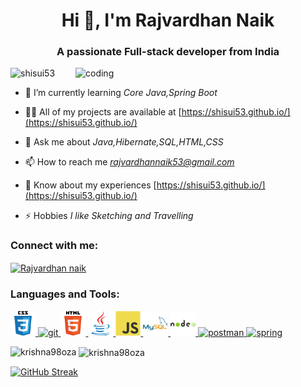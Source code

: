 <h1 align="center">Hi 👋, I'm Rajvardhan Naik</h1>
<h3 align="center">A passionate Full-stack developer from India</h3>

<img align="right" alt="coding" width="400" src="https://www.google.com/imgres?imgurl=https%3A%2F%2Fusa.bootcampcdn.com%2Fwp-content%2Fuploads%2Fsites%2F106%2F2021%2F03%2FCDG_blog_post_image_08-850x412.jpg&tbnid=9ZRoNlt5-rg9YM&vet=12ahUKEwj9lNDQ5NSCAxVJmmMGHb1GAP4QMygkegUIARDDAQ..i&imgrefurl=https%3A%2F%2Fbootcamp.berkeley.edu%2Fblog%2Fhow-to-become-coder-6-months-from-scratch%2F&docid=yxIKZyOmeLibaM&w=850&h=412&q=coder%20&ved=2ahUKEwj9lNDQ5NSCAxVJmmMGHb1GAP4QMygkegUIARDDAQ">

<p align="left"> <img src="https://komarev.com/ghpvc/?username=shisui53&label=Profile%20views&color=0e75b6&style=flat" alt="shisui53" /> </p>

- 🌱 I’m currently learning *Core Java,Spring Boot*

- 👨‍💻 All of my projects are available at [https://shisui53.github.io/](https://shisui53.github.io/)

- 💬 Ask me about *Java,Hibernate,SQL,HTML,CSS*

- 📫 How to reach me *rajvardhannaik53@gmail.com*

- 📄 Know about my experiences [https://shisui53.github.io/](https://shisui53.github.io/)

- ⚡ Hobbies *I like Sketching and Travelling*

<h3 align="left">Connect with me:</h3>
<p align="left">
<a href="https://www.linkedin.com/in/rajvardhan-naik-397903250/" target="blank"><img align="center" src="https://raw.githubusercontent.com/rahuldkjain/github-profile-readme-generator/master/src/images/icons/Social/linked-in-alt.svg" alt="Rajvardhan naik" height="30" width="40" /></a>
</p>

<h3 align="left">Languages and Tools:</h3>
<p align="left"> <a href="https://www.w3schools.com/css/" target="_blank" rel="noreferrer"> <img src="https://raw.githubusercontent.com/devicons/devicon/master/icons/css3/css3-original-wordmark.svg" alt="css3" width="40" height="40"/> </a> <a href="https://git-scm.com/" target="_blank" rel="noreferrer"> <img src="https://www.vectorlogo.zone/logos/git-scm/git-scm-icon.svg" alt="git" width="40" height="40"/> </a> <a href="https://www.w3.org/html/" target="_blank" rel="noreferrer"> <img src="https://raw.githubusercontent.com/devicons/devicon/master/icons/html5/html5-original-wordmark.svg" alt="html5" width="40" height="40"/> </a> <a href="https://www.java.com" target="_blank" rel="noreferrer"> <img src="https://raw.githubusercontent.com/devicons/devicon/master/icons/java/java-original.svg" alt="java" width="40" height="40"/> </a> <a href="https://developer.mozilla.org/en-US/docs/Web/JavaScript" target="_blank" rel="noreferrer"> <img src="https://raw.githubusercontent.com/devicons/devicon/master/icons/javascript/javascript-original.svg" alt="javascript" width="40" height="40"/> </a> <a href="https://www.mysql.com/" target="_blank" rel="noreferrer"> <img src="https://raw.githubusercontent.com/devicons/devicon/master/icons/mysql/mysql-original-wordmark.svg" alt="mysql" width="40" height="40"/> </a> <a href="https://nodejs.org" target="_blank" rel="noreferrer"> <img src="https://raw.githubusercontent.com/devicons/devicon/master/icons/nodejs/nodejs-original-wordmark.svg" alt="nodejs" width="40" height="40"/> </a> <a href="https://postman.com" target="_blank" rel="noreferrer"> <img src="https://www.vectorlogo.zone/logos/getpostman/getpostman-icon.svg" alt="postman" width="40" height="40"/> </a> <a href="https://spring.io/" target="_blank" rel="noreferrer"> <img src="https://www.vectorlogo.zone/logos/springio/springio-icon.svg" alt="spring" width="40" height="40"/> </a> </p>

<p><img align="left" src="https://github-readme-stats.vercel.app/api/top-langs?username=shisui53&show_icons=true&locale=en&layout=compact" alt="krishna98oza" /></p>

<p>&nbsp;<img align="center" src="https://github-readme-stats.vercel.app/api?username=shisui53&show_icons=true&locale=en" alt="krishna98oza" /></p>

[![GitHub Streak](https://github-readme-streak-stats.herokuapp.com?user=shisui53&theme=dark)](https://git.io/streak-stats)
